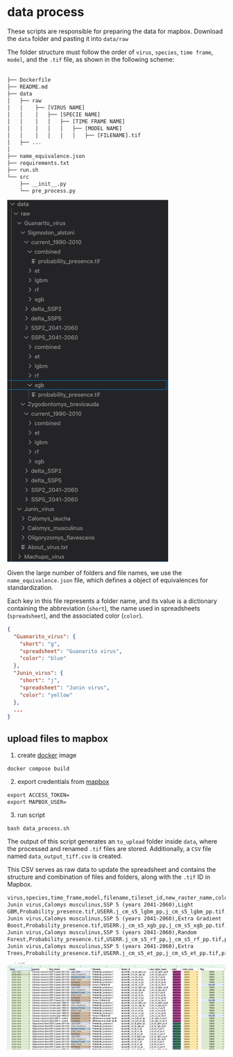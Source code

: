 # data process

These scripts are responsible for preparing the data for mapbox. Download the `data` folder and pasting it into `data/raw`

The folder structure must follow the order of `virus`, `species`, `time frame`, `model`, and the `.tif` file, as shown in the following scheme:

```shell

├── Dockerfile
├── README.md
├── data
│   ├── raw
│   │    ├── [VIRUS NAME]
│   │    │   ├── [SPECIE NAME]
│   │    │   │   ├── [TIME FRAME NAME]
│   │    │   │   │   ├── [MODEL NAME]
│   │    │   │   │   │   ├── [FILENAME].tif
│   ├── ...
│
├── name_equivalence.json
├── requirements.txt
├── run.sh
└── src
    ├── __init__.py
    └── pre_process.py

```

![img](./image/folder_structure.png)

Given the large number of folders and file names, we use the `name_equivalence.json` file, which defines a object of equivalences for standardization.

Each key in this file represents a folder name, and its value is a dictionary containing the abbreviation (`short`), the name used in spreadsheets (`spreadsheet`), and the associated color (`color`).

```json
{
  "Guanarito_virus": {
    "short": "g",
    "spreadsheet": "Guanarito virus",
    "color": "blue"
  },
  "Junin_virus": {
    "short": "j",
    "spreadsheet": "Junin virus",
    "color": "yellow"
  },
  ...
}
```

## upload files to mapbox

1. create [docker](https://docs.docker.com/engine/install/) image

```shell
docker compose build
```

2. export credentials from [mapbox](https://docs.mapbox.com/help/getting-started/access-tokens/)

```shell
export ACCESS_TOKEN=
export MAPBOX_USER=
```

3. run script

```shell
bash data_process.sh
```

The output of this script generates an `to_upload` folder inside `data`, where the processed and renamed `.tif` files are stored. Additionally, a `CSV` file named `data_output_tiff.csv` is created.

This CSV serves as raw data to update the spreadsheet and contains the structure and combination of files and folders, along with the `.tif` ID in Mapbox.

```csv
virus,species,time_frame,model,filename,tileset_id,new_raster_name,color,color_virus
Junin virus,Calomys musculinus,SSP 5 (years 2041-2060),Light GBM,Probability_presence.tif,USERR.j_cm_s5_lgbm_pp,j_cm_s5_lgbm_pp.tif,pink,yellow
Junin virus,Calomys musculinus,SSP 5 (years 2041-2060),Extra Gradient Boost,Probability_presence.tif,USERR.j_cm_s5_xgb_pp,j_cm_s5_xgb_pp.tif,pink,yellow
Junin virus,Calomys musculinus,SSP 5 (years 2041-2060),Random Forest,Probability_presence.tif,USERR.j_cm_s5_rf_pp,j_cm_s5_rf_pp.tif,pink,yellow
Junin virus,Calomys musculinus,SSP 5 (years 2041-2060),Extra Trees,Probability_presence.tif,USERR.j_cm_s5_et_pp,j_cm_s5_et_pp.tif,pink,yellow

```

![img](./image/spreadsheet.png)
